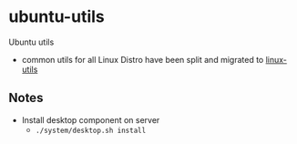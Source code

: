 # ubuntu-utils

Ubuntu utils
  - common utils for all Linux Distro have been split and migrated to [linux-utils](https://github.com/davidkhala/linux-utils)

## Notes
- Install desktop component on server
  - `./system/desktop.sh install`

